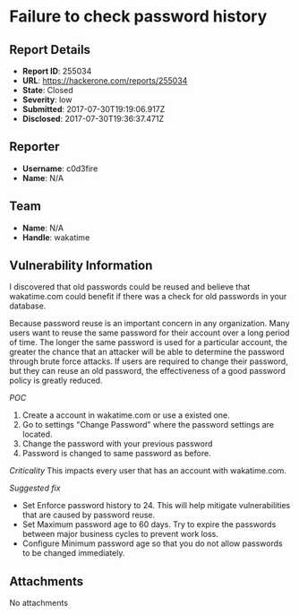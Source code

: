 # Failure to check password history

## Report Details
- **Report ID**: 255034
- **URL**: https://hackerone.com/reports/255034
- **State**: Closed
- **Severity**: low
- **Submitted**: 2017-07-30T19:19:06.917Z
- **Disclosed**: 2017-07-30T19:36:37.471Z

## Reporter
- **Username**: c0d3fire
- **Name**: N/A

## Team
- **Name**: N/A
- **Handle**: wakatime

## Vulnerability Information
I discovered that old passwords could be reused and believe that wakatime.com could benefit if there was a check for old passwords in your database.

Because password reuse is an important concern in any organization. Many users want to reuse the same password for their account over a long period of time. The longer the same password is used for a particular account, the greater the chance that an attacker will be able to determine the password through brute force attacks. If users are required to change their password, but they can reuse an old password, the effectiveness of a good password policy is greatly reduced. 

*POC*
1. Create a account in wakatime.com or use a existed one.
2. Go to settings "Change Password" where the password settings are located.
3. Change the password with your previous password
4. Password is changed to same password as before. 

*Criticality*
This impacts every user that has an account with wakatime.com. 

*Suggested fix*
- Set Enforce password history to 24. This will help mitigate vulnerabilities that are caused by password reuse.
- Set Maximum password age to 60 days. Try to expire the passwords between major business cycles to prevent work loss.
- Configure Minimum password age so that you do not allow passwords to be changed immediately.

## Attachments
No attachments
